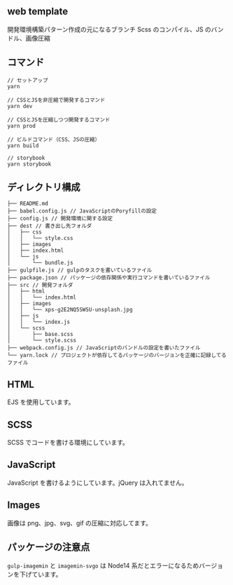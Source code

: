 ## web template

開発環境構築パターン作成の元になるブランチ
Scss のコンパイル、JS のバンドル、画像圧縮

## コマンド

```
// セットアップ
yarn

// CSSとJSを非圧縮で開発するコマンド
yarn dev

// CSSとJSを圧縮しつつ開発するコマンド
yarn prod

// ビルドコマンド（CSS、JSの圧縮）
yarn build

// storybook
yarn storybook
```

## ディレクトリ構成

```
├── README.md
├── babel.config.js // JavaScriptのPoryfillの設定
├── config.js // 開発環境に関する設定
├── dest // 書き出し先フォルダ
│   ├── css
│   │   └── style.css
│   ├── images
│   ├── index.html
│   └── js
│       └── bundle.js
├── gulpfile.js // gulpのタスクを書いているファイル
├── package.json // パッケージの依存関係や実行コマンドを書いているファイル
├── src // 開発フォルダ
│   ├── html
│   │   └── index.html
│   ├── images
│   │   └── xps-g2E2NQ5SWSU-unsplash.jpg
│   ├── js
│   │   └── index.js
│   └── scss
│       ├── base.scss
│       └── style.scss
├── webpack.config.js // JavaScriptのバンドルの設定を書いたファイル
└── yarn.lock // プロジェクトが依存してるパッケージのバージョンを正確に記録してるファイル
```

## HTML

EJS を使用しています。

## SCSS

SCSS でコードを書ける環境にしています。

## JavaScript

JavaScript を書けるようにしています。jQuery は入れてません。

## Images

画像は png、jpg、svg、gif の圧縮に対応してます。

## パッケージの注意点

`gulp-imagemin` と `imagemin-svgo` は Node14 系だとエラーになるためバージョンを下げています。
